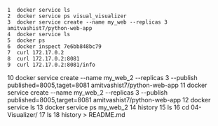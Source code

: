     1  docker service ls 
    2  docker service ps visual_visualizer
    3  docker service create --name my_web --replicas 3 amitvashist7/python-web-app
    4  docker service ls 
    5  docker ps 
    6  docker inspect 7e6bb848bc79
    7  curl 172.17.0.2
    8  curl 172.17.0.2:8081
    9  curl 172.17.0.2:8081/info
   10  docker service create --name my_web_2 --replicas 3 --publish published=8005,taget=8081 amitvashist7/python-web-app
   11  docker service create --name my_web_2 --replicas 3 --publish published=8005,target=8081 amitvashist7/python-web-app
   12  docker service ls 
   13  docker service ps my_web_2
   14  history 
   15  ls
   16  cd 04-Visualizer/
   17  ls
   18  history > README.md
